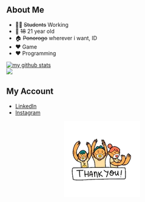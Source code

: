 ## About Me

* 🧑‍🎓 <s>Students</s> Working
* 👦 <s>18</s> 21 year old
* 🏠 <s>Ponorogo</s> wherever i want, ID
* ❤️ Game
* ❤️ Programming

[![my github stats](https://github-readme-stats.vercel.app/api?username=fachruwildan)](https://github.com/fachruwildan)
<br/>
![](https://komarev.com/ghpvc/?username=fachruwildan&label=PROFILE+VIEWS)
<br/>




## My Account

* [LinkedIn](https://www.linkedin.com/in/fachru-wildan-afdinal/)
* [Instagram](https://instagram.com/fachruwildan)

<img src="https://raw.githubusercontent.com/defrindr/defrindr/master/assets/tq.webp" style="width: auto;display: block;margin: auto" alt="thank you">
